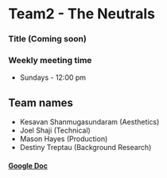# Team2 - The Neutrals

### Title (Coming soon)

### Weekly meeting time
* Sundays - 12:00 pm

## Team names
* Kesavan Shanmugasundaram (Aesthetics)
* Joel Shaji (Technical)
* Mason Hayes (Production)
* Destiny Treptau (Background Research)


#### [Google Doc](https://docs.google.com/document/d/1BktycdNKljDAYs1jU9q_4lnUx94dy5UUuQUodNvPMc4/edit#heading=h.ipheq6ceua3u)





